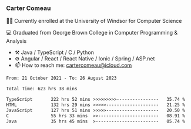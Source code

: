 ### Carter Comeau

🙋‍♂️ Currently enrolled at the University of Windsor for Computer Science

💻 Graduated from George Brown College in Computer Programming & Analysis

- ⚒️ Java / TypeScript / C / Python
- ⚙️ Angular / React / React Native / Ionic / Spring / ASP.net
- 📫 How to reach me: cartercomeau@icloud.com

<!--START_SECTION:waka-->

```txt
From: 21 October 2021 - To: 26 August 2023

Total Time: 623 hrs 38 mins

TypeScript       222 hrs 52 mins >>>>>>>>>----------------   35.74 %
HTML             132 hrs 29 mins >>>>>--------------------   21.25 %
JavaScript       127 hrs 51 mins >>>>>--------------------   20.50 %
C                55 hrs 33 mins  >>-----------------------   08.91 %
Java             35 hrs 45 mins  >------------------------   05.74 %
```

<!--END_SECTION:waka-->
